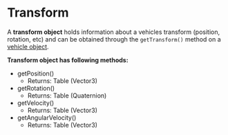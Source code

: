 # Transform
A **transform object** holds information about a vehicles transform (position, rotation, etc) and can be obtained through the `getTransform()` method on a [vehicle object](vehicles.html).

**Transform object has following methods:**
- getPosition()
  - Returns: Table (Vector3)
- getRotation()
  - Returns: Table (Quaternion)
- getVelocity()
  - Returns: Table (Vector3)
- getAngularVelocity()
  - Returns: Table (Vector3)